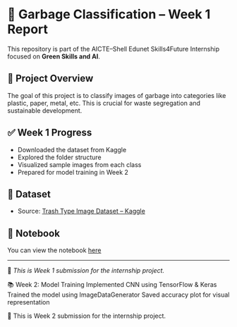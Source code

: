 # 🚮 Garbage Classification – Week 1 Report

This repository is part of the AICTE–Shell Edunet Skills4Future Internship focused on **Green Skills and AI**.

## 🧠 Project Overview

The goal of this project is to classify images of garbage into categories like plastic, paper, metal, etc. This is crucial for waste segregation and sustainable development.

## ✅ Week 1 Progress

- Downloaded the dataset from Kaggle
- Explored the folder structure
- Visualized sample images from each class
- Prepared for model training in Week 2

## 📂 Dataset

- Source: [Trash Type Image Dataset – Kaggle](https://www.kaggle.com/datasets/farzadnekouei/trash-type-image-dataset)

## 🔗 Notebook

You can view the notebook [here](./week1_exploration.ipynb)

---

📌 *This is Week 1 submission for the internship project.*

📚 Week 2: Model Training
Implemented CNN using TensorFlow & Keras
Trained the model using ImageDataGenerator
Saved accuracy plot for visual representation

📌 This is Week 2 submission for the internship project.

